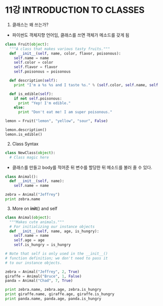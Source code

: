 # 11강 INTRODUCTION TO CLASSES

1. 클래스는 왜 쓰는가?
- 파이썬도 객체지향 언어임, 클래스를 쓰면 객체가 메소드를 갖게 됨
```PYTHON
class Fruit(object):
  """A class that makes various tasty fruits."""
  def __init__(self, name, color, flavor, poisonous):
    self.name = name
    self.color = color
    self.flavor = flavor
    self.poisonous = poisonous

  def description(self):
    print "I'm a %s %s and I taste %s." % (self.color, self.name, self.flavor)

  def is_edible(self):
    if not self.poisonous:
      print "Yep! I'm edible."
    else:
      print "Don't eat me! I am super poisonous."

lemon = Fruit("lemon", "yellow", "sour", False)

lemon.description()
lemon.is_edible()
```

2. Class Syntax
```python
class NewClass(object):
  # Class magic here
```
- 클래스를 만들고 body를 적어준 뒤 변수를 할당한 뒤 메소드를 불러 줄 수 있다.
```python
class Animal():
  def __init__(self, name):
  	self.name = name

zebra = Animal("Jeffrey")
print zebra.name
```

3. More on __init__() and self
```PYTHON
class Animal(object):
  """Makes cute animals."""
  # For initializing our instance objects
  def __init__(self, name, age, is_hungry):
    self.name = name
    self.age = age
    self.is_hungry = is_hungry

# Note that self is only used in the __init__()
# function definition; we don't need to pass it
# to our instance objects.

zebra = Animal("Jeffrey", 2, True)
giraffe = Animal("Bruce", 1, False)
panda = Animal("Chad", 7, True)

print zebra.name, zebra.age, zebra.is_hungry
print giraffe.name, giraffe.age, giraffe.is_hungry
print panda.name, panda.age, panda.is_hungry
```
